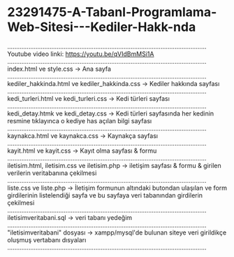 # 23291475-A-Tabanl-Programlama-Web-Sitesi---Kediler-Hakk-nda
.................................................................................................................
Youtube video linki:
https://youtu.be/qVIdBmMSi1A
.................................................................................................................
index.html ve style.css -> Ana sayfa
.................................................................................................................
kediler_hakkinda.html ve kediler_hakkinda.css -> Kediler hakkında sayfası
.................................................................................................................
kedi_turleri.html ve kedi_turleri.css -> Kedi türleri sayfası
.................................................................................................................
kedi_detay.htmk ve kedi_detay.css -> Kedi türleri sayfasında her kedinin resmine tıklayınca o kediye has açılan bilgi sayfası
.................................................................................................................
kaynakca.html ve kaynakca.css -> Kaynakça sayfası
.................................................................................................................
kayit.html ve kayit.css -> Kayıt olma sayfası & formu
.................................................................................................................
iletisim.html, iletisim.css ve iletisim.php -> iletişim sayfası & formu & girilen verilerin veritabanına çekilmesi
.................................................................................................................
liste.css ve liste.php -> İletişim formunun altındaki butondan ulaşılan ve form girdilerinin listelendiği sayfa ve bu sayfaya veri tabanından girdilerin çekilmesi
.................................................................................................................
iletisimveritabani.sql -> veri tabanı yedeğim 
.................................................................................................................
"iletisimveritabani" dosyası -> xampp/mysql'de bulunan siteye veri girildikçe oluşmuş vertabanı dısyaları
.................................................................................................................

